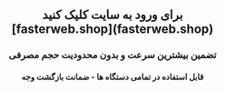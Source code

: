 <h2 align="center">برای ورود به سایت کلیک کنید <br>[fasterweb.shop](fasterweb.shop)</h2>
<h3 align="center">تضمین بیشترین سرعت و بدون محدودیت حجم مصرفی</h3>
<h4 align="center"> قابل استفاده در تمامی دستگاه ها - ضمانت بازگشت وجه</h4>

